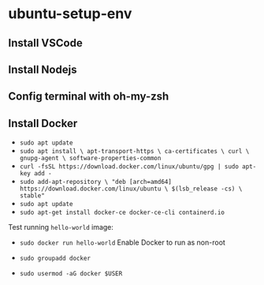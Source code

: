 # ubuntu-setup-env

## Install VSCode
## Install Nodejs
## Config terminal with oh-my-zsh
## Install Docker
- ``sudo apt update``
- ``sudo apt install \
    apt-transport-https \
    ca-certificates \
    curl \
    gnupg-agent \
    software-properties-common``
- ``curl -fsSL https://download.docker.com/linux/ubuntu/gpg | sudo apt-key add -``
- ``sudo add-apt-repository \
   "deb [arch=amd64] https://download.docker.com/linux/ubuntu \
   $(lsb_release -cs) \
   stable"``
- ``sudo apt update``
- ``sudo apt-get install docker-ce docker-ce-cli containerd.io``

Test running ``hello-world`` image:
- ``sudo docker run hello-world``
Enable Docker to run as non-root

- ``sudo groupadd docker``
- ``sudo usermod -aG docker $USER``
